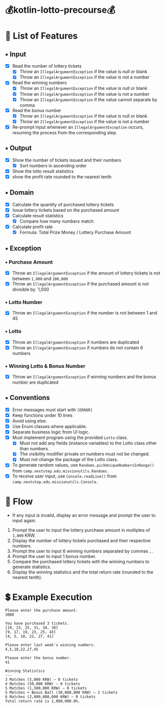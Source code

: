 # 💰kotlin-lotto-precourse💰

# 📝 List of Features

## ▪︎ Input

- [x] Read the number of lottery tickets
    - [x] Throw an `IllegalArgumentException` if the value is null or blank
    - [x] Throw an `IllegalArgumentException` if the value is not a number
- [x] Read the winning numbers
    - [x] Throw an `IllegalArgumentException` if the value is null or blank
    - [x] Throw an `IllegalArgumentException` if the value is not a number
    - [x] Throw an `IllegalArgumentException` if the value cannot separate by comma
- [x] Read the bonus number
    - [x] Throw an `IllegalArgumentException` if the value is null or blank
    - [x] Throw an `IllegalArgumentException` if the value is not a number
- [x] Re-prompt input whenever an `IllegalArgumentException` occurs, resuming the process from the corresponding step.

## ▪︎ Output

- [x] Show the number of tickets issued and their numbers
    - [x] Sort numbers in ascending order
- [x] Show the lotto result statistics
- [x] show the profit rate rounded to the nearest tenth

## ▪︎ Domain

- [x] Calculate the quantity of purchased lottery tickets
- [x] Issue lottery tickets based on the purchased amount
- [x] Calculate result statistics
    - [x] Compare how many numbers match
- [x] Calculate profit rate
    - [x] Formula: Total Prize Money / Lottery Purchase Amount

## ▪︎ Exception

### ▪︎ Purchase Amount

- [x] Throw an `IllegalArgumentException` if the amount of lottery tickets is not between `1,000` and `100,000`
- [x] Throw an `IllegalArgumentException` if the purchased amount is not divisible by `1,000

### ▪︎ Lotto Number

- [x] Throw an `IllegalArgumentException` if the number is not between 1 and 45

### ▪︎ Lotto

- [x] Throw an `IllegalArgumentException` if numbers are duplicated
- [x] Throw an `IllegalArgumentException` if numbers do not contain 6 numbers

### ▪︎ Winning Lotto & Bonus Number

- [x] Throw an `IllegalArgumentException` if winning numbers and the bonus number are duplicated

## ▪︎ Conventions

- [x] Error messages must start with `[ERROR]`
- [x] Keep functions under 10 lines
- [x] Avoid using else.
- [x] Use Enum classes where applicable.
- [x] Separate business logic from UI logic.
- [x] Must implement program using the provided `Lotto` class.
    - [x] Must not add any fields (instance variables) to the Lotto class other than numbers.
    - [x] The visibility modifier private on numbers must not be changed.
    - [x] Must not change the package of the Lotto class.
- [x] To generate random values, use `Randoms.pickUniqueNumbersInRange()` from `camp.nextstep.edu.missionutils.Randoms.`
- [x] To receive user input, use `Console.readLine()` from `camp.nextstep.edu.missionutils.Console.`

# 🌊 Flow

* If any input is invalid, display an error message and prompt the user to input again.

1. Prompt the user to input the lottery purchase amount in multiples of `1,000` KRW.
2. Display the number of lottery tickets purchased and their respective numbers.
3. Prompt the user to input 6 winning numbers separated by commas `,`.
4. Prompt the user to input 1 bonus number.
5. Compare the purchased lottery tickets with the winning numbers to generate statistics.
6. Display the winning statistics and the total return rate (rounded to the nearest tenth).

# 💲 Example Execution

```text
Please enter the purchase amount.
3000

You have purchased 3 tickets.
[19, 23, 25, 31, 34, 38]
[9, 17, 19, 23, 25, 43]
[4, 5, 18, 22, 27, 41]

Please enter last week's winning numbers.
4,5,18,22,27,45

Please enter the bonus number.
41

Winning Statistics
---
3 Matches (5,000 KRW) – 0 tickets
4 Matches (50,000 KRW) – 0 tickets
5 Matches (1,500,000 KRW) – 0 tickets
5 Matches + Bonus Ball (30,000,000 KRW) – 1 tickets
6 Matches (2,000,000,000 KRW) – 0 tickets
Total return rate is 1,000,000.0%.
```
